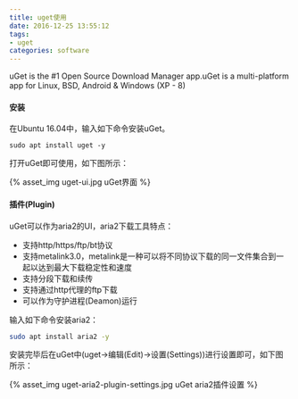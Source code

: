```yaml
---
title: uget使用
date: 2016-12-25 13:55:12
tags:
- uget
categories: software
---
```


uGet is the #1 Open Source Download Manager app.uGet is a multi-platform app for Linux, BSD, Android & Windows (XP - 8)

<!-- more -->

#### 安装

在Ubuntu 16.04中，输入如下命令安装uGet。

```
sudo apt install uget -y
```

打开uGet即可使用，如下图所示：

{% asset_img uget-ui.jpg uGet界面 %}

#### 插件(Plugin)

uGet可以作为aria2的UI，aria2下载工具特点：

* 支持http/https/ftp/bt协议
* 支持metalink3.0，metalink是一种可以将不同协议下载的同一文件集合到一起以达到最大下载稳定性和速度
* 支持分段下载和续传
* 支持通过http代理的ftp下载
* 可以作为守护进程(Deamon)运行

输入如下命令安装aria2：

```Bash
sudo apt install aria2 -y
```

安装完毕后在uGet中(uget→编辑(Edit)→设置(Settings))进行设置即可，如下图所示：

{% asset_img uget-aria2-plugin-settings.jpg uGet aria2插件设置 %}

